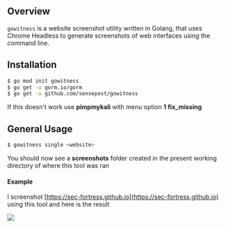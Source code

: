 ## **Overview**

`gowitness` is a website screenshot utility written in Golang, that uses Chrome Headless to generate screenshots of web interfaces using the command line.


## **Installation**

```bash
$ go mod init gowitness
$ go get -u gorm.io/gorm
$ go get -u github.com/sensepost/gowitness
```

If this doesn't work use **pimpmykali** with menu option **1 fix_missing**

## **General Usage**


```bash
$ gowitness single <website>
```

You should now see a **screenshots** folder created in the present working directory of where this tool was ran
#### **Example**

I screenshot [https://sec-fortress.github.io](https://sec-fortress,github.io) using this tool and here is the result



![](https://i.imgur.com/Z2hmysF.png)
